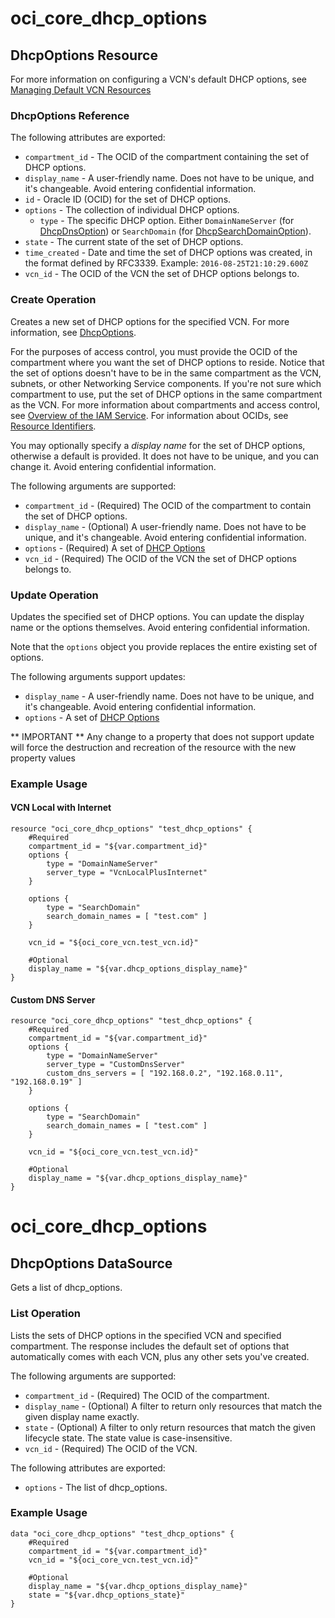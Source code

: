 # oci\_core\_dhcp_options

## DhcpOptions Resource

For more information on configuring a VCN's default DHCP options, see [Managing Default VCN Resources](https://github.com/oracle/terraform-provider-oci/blob/master/docs/Managing%20Default%20Resources.md)

### DhcpOptions Reference

The following attributes are exported:

* `compartment_id` - The OCID of the compartment containing the set of DHCP options.
* `display_name` - A user-friendly name. Does not have to be unique, and it's changeable. Avoid entering confidential information. 
* `id` - Oracle ID (OCID) for the set of DHCP options.
* `options` - The collection of individual DHCP options.
	* `type` - The specific DHCP option. Either `DomainNameServer` (for [DhcpDnsOption](https://docs.us-phoenix-1.oraclecloud.com/api/#/en/iaas/20160918/DhcpDnsOption/)) or `SearchDomain` (for [DhcpSearchDomainOption](https://docs.us-phoenix-1.oraclecloud.com/api/#/en/iaas/20160918/DhcpSearchDomainOption/)). 
* `state` - The current state of the set of DHCP options.
* `time_created` - Date and time the set of DHCP options was created, in the format defined by RFC3339.  Example: `2016-08-25T21:10:29.600Z` 
* `vcn_id` - The OCID of the VCN the set of DHCP options belongs to.



### Create Operation
Creates a new set of DHCP options for the specified VCN. For more information, see
[DhcpOptions](https://docs.us-phoenix-1.oraclecloud.com/api/#/en/iaas/20160918/DhcpOptions/).

For the purposes of access control, you must provide the OCID of the compartment where you want the set of
DHCP options to reside. Notice that the set of options doesn't have to be in the same compartment as the VCN,
subnets, or other Networking Service components. If you're not sure which compartment to use, put the set
of DHCP options in the same compartment as the VCN. For more information about compartments and access control, see
[Overview of the IAM Service](https://docs.us-phoenix-1.oraclecloud.com/Content/Identity/Concepts/overview.htm). For information about OCIDs, see
[Resource Identifiers](https://docs.us-phoenix-1.oraclecloud.com/Content/General/Concepts/identifiers.htm).

You may optionally specify a *display name* for the set of DHCP options, otherwise a default is provided.
It does not have to be unique, and you can change it. Avoid entering confidential information.


The following arguments are supported:

* `compartment_id` - (Required) The OCID of the compartment to contain the set of DHCP options.
* `display_name` - (Optional) A user-friendly name. Does not have to be unique, and it's changeable. Avoid entering confidential information.
* `options` - (Required) A set of [DHCP Options](https://docs.us-phoenix-1.oraclecloud.com/api/#/en/iaas/20160918/DhcpDnsOption/)
* `vcn_id` - (Required) The OCID of the VCN the set of DHCP options belongs to.


### Update Operation
Updates the specified set of DHCP options. You can update the display name or the options
themselves. Avoid entering confidential information.

Note that the `options` object you provide replaces the entire existing set of options.


The following arguments support updates:
* `display_name` - A user-friendly name. Does not have to be unique, and it's changeable. Avoid entering confidential information.
* `options` - A set of [DHCP Options](https://docs.us-phoenix-1.oraclecloud.com/api/#/en/iaas/20160918/DhcpDnsOption/)


** IMPORTANT **
Any change to a property that does not support update will force the destruction and recreation of the resource with the new property values

### Example Usage

#### VCN Local with Internet

```
resource "oci_core_dhcp_options" "test_dhcp_options" {
	#Required
	compartment_id = "${var.compartment_id}"
	options {
        type = "DomainNameServer"
        server_type = "VcnLocalPlusInternet"
	}
	
    options {
        type = "SearchDomain"
        search_domain_names = [ "test.com" ]
    }
	
	vcn_id = "${oci_core_vcn.test_vcn.id}"

	#Optional
	display_name = "${var.dhcp_options_display_name}"
}
```

#### Custom DNS Server

```
resource "oci_core_dhcp_options" "test_dhcp_options" {
	#Required
	compartment_id = "${var.compartment_id}"
	options {
        type = "DomainNameServer"
        server_type = "CustomDnsServer"
        custom_dns_servers = [ "192.168.0.2", "192.168.0.11", "192.168.0.19" ]
	}
	
    options {
        type = "SearchDomain"
        search_domain_names = [ "test.com" ]
    }
	
	vcn_id = "${oci_core_vcn.test_vcn.id}"

	#Optional
	display_name = "${var.dhcp_options_display_name}"
}
```

# oci\_core\_dhcp_options

## DhcpOptions DataSource

Gets a list of dhcp_options.

### List Operation
Lists the sets of DHCP options in the specified VCN and specified compartment.
The response includes the default set of options that automatically comes with each VCN,
plus any other sets you've created.

The following arguments are supported:

* `compartment_id` - (Required) The OCID of the compartment.
* `display_name` - (Optional) A filter to return only resources that match the given display name exactly. 
* `state` - (Optional) A filter to only return resources that match the given lifecycle state.  The state value is case-insensitive. 
* `vcn_id` - (Required) The OCID of the VCN.


The following attributes are exported:

* `options` - The list of dhcp_options.

### Example Usage

```
data "oci_core_dhcp_options" "test_dhcp_options" {
	#Required
	compartment_id = "${var.compartment_id}"
	vcn_id = "${oci_core_vcn.test_vcn.id}"

	#Optional
	display_name = "${var.dhcp_options_display_name}"
	state = "${var.dhcp_options_state}"
}
```